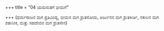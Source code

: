 +++
title = "04 ಯಮಸುತಗೆ ಭೀಮಗೆ"

+++
(ಧರ್ಮರಾಜನ ಮಗ ಪ್ರತಿವಿಂದ್ಯ, ಭೀಮನ ಮಗ ಶ್ರುತಸೋಮ, ಅರ್ಜುನನ ಮಗ ಶ್ರುತಕೀರ್ತಿ, ನಕುಲನ ಮಗ ಶತಾನೀಕ, ಮತ್ತು ಸಹದೇವನ ಮಗ ಶ್ರುತಸೇನ)